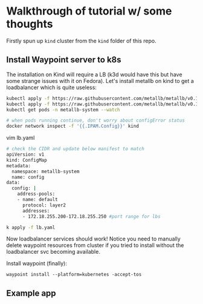 # Walkthrough of tutorial w/ some thoughts

Firstly spun up `kind` cluster from the `kind` folder of this repo.


## Install Waypoint server to k8s

The installation on Kind will require a LB (k3d would have this but have some strange issues with it on Fedora). Let's install metallb on kind to get a loadbalancer which is quite useless:

```bash
kubectl apply -f https://raw.githubusercontent.com/metallb/metallb/v0.12.1/manifests/namespace.yaml
kubectl apply -f https://raw.githubusercontent.com/metallb/metallb/v0.12.1/manifests/metallb.yaml
kubectl get pods -n metallb-system --watch
```

```bash
# when pods running continue, don't worry about configError status
docker network inspect -f '{{.IPAM.Config}}' kind
```

vim lb.yaml
```bash
# check the CIDR and update below manifest to match
apiVersion: v1
kind: ConfigMap
metadata:
  namespace: metallb-system
  name: config
data:
  config: |
    address-pools:
    - name: default
      protocol: layer2
      addresses:
      - 172.18.255.200-172.18.255.250 #port range for lbs
```

```bash
k apply -f lb.yaml
```

Now loadbalancer services should work! Notice you need to manually delete waypoint resources from cluster if you tried to install without the loadbalancer svc becoming available.

Install waypoint (finally):

```
waypoint install --platform=kubernetes -accept-tos
```

## Example app
